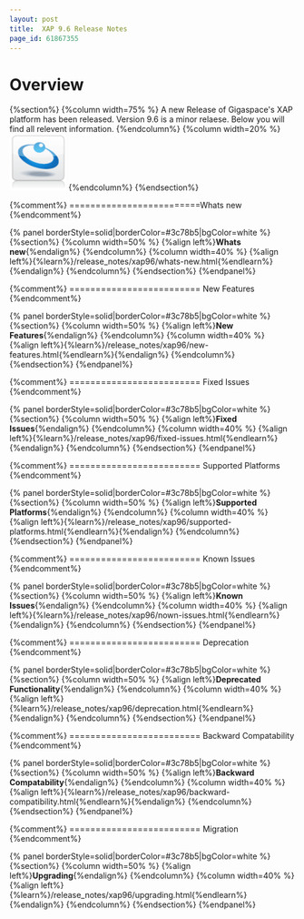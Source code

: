 ```yaml
---
layout: post
title:  XAP 9.6 Release Notes
page_id: 61867355
---
```



# Overview
{%section%}
{%column width=75% %}
A new Release of Gigaspace's XAP platform has been released. Version 9.6 is a minor relaese. Below you will find all relevent information.
{%endcolumn%}
{%column width=20% %}
<img src="/attachment_files/gs/gs.png" width="100" height="100">
{%endcolumn%}
{%endsection%}



{%comment%} =========================Whats new   {%endcomment%}

{% panel borderStyle=solid|borderColor=#3c78b5|bgColor=white %}
{%section%}
{%column width=50% %}
{%align left%}**Whats new**{%endalign%}
{%endcolumn%}
{%column width=40% %}
{%align left%}{%learn%}/release_notes/xap96/whats-new.html{%endlearn%}{%endalign%}
{%endcolumn%}
{%endsection%}
{%endpanel%}


{%comment%} ========================= New Features   {%endcomment%}

{% panel borderStyle=solid|borderColor=#3c78b5|bgColor=white %}
{%section%}
{%column width=50% %}
{%align left%}**New Features**{%endalign%}
{%endcolumn%}
{%column width=40% %}
{%align left%}{%learn%}/release_notes/xap96/new-features.html{%endlearn%}{%endalign%}
{%endcolumn%}
{%endsection%}
{%endpanel%}


{%comment%} ========================= Fixed Issues   {%endcomment%}

{% panel borderStyle=solid|borderColor=#3c78b5|bgColor=white %}
{%section%}
{%column width=50% %}
{%align left%}**Fixed Issues**{%endalign%}
{%endcolumn%}
{%column width=40% %}
{%align left%}{%learn%}/release_notes/xap96/fixed-issues.html{%endlearn%}{%endalign%}
{%endcolumn%}
{%endsection%}
{%endpanel%}

{%comment%} ========================= Supported Platforms   {%endcomment%}

{% panel borderStyle=solid|borderColor=#3c78b5|bgColor=white %}
{%section%}
{%column width=50% %}
{%align left%}**Supported Platforms**{%endalign%}
{%endcolumn%}
{%column width=40% %}
{%align left%}{%learn%}/release_notes/xap96/supported-platforms.html{%endlearn%}{%endalign%}
{%endcolumn%}
{%endsection%}
{%endpanel%}

{%comment%} ========================= Known Issues   {%endcomment%}

{% panel borderStyle=solid|borderColor=#3c78b5|bgColor=white %}
{%section%}
{%column width=50% %}
{%align left%}**Known Issues**{%endalign%}
{%endcolumn%}
{%column width=40% %}
{%align left%}{%learn%}/release_notes/xap96/nown-issues.html{%endlearn%}{%endalign%}
{%endcolumn%}
{%endsection%}
{%endpanel%}

{%comment%} ========================= Deprecation   {%endcomment%}

{% panel borderStyle=solid|borderColor=#3c78b5|bgColor=white %}
{%section%}
{%column width=50% %}
{%align left%}**Deprecated Functionality**{%endalign%}
{%endcolumn%}
{%column width=40% %}
{%align left%}{%learn%}/release_notes/xap96/deprecation.html{%endlearn%}{%endalign%}
{%endcolumn%}
{%endsection%}
{%endpanel%}

{%comment%} ========================= Backward Compatability   {%endcomment%}

{% panel borderStyle=solid|borderColor=#3c78b5|bgColor=white %}
{%section%}
{%column width=50% %}
{%align left%}**Backward Compatability**{%endalign%}
{%endcolumn%}
{%column width=40% %}
{%align left%}{%learn%}/release_notes/xap96/backward-compatibility.html{%endlearn%}{%endalign%}
{%endcolumn%}
{%endsection%}
{%endpanel%}

{%comment%} ========================= Migration  {%endcomment%}

{% panel borderStyle=solid|borderColor=#3c78b5|bgColor=white %}
{%section%}
{%column width=50% %}
{%align left%}**Upgrading**{%endalign%}
{%endcolumn%}
{%column width=40% %}
{%align left%}{%learn%}/release_notes/xap96/upgrading.html{%endlearn%}{%endalign%}
{%endcolumn%}
{%endsection%}
{%endpanel%}
